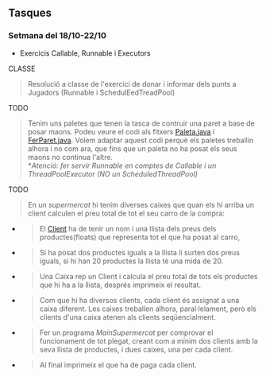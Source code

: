 ## Tasques 

### Setmana del 18/10-22/10
- Exercicis Callable, Runnable i Executors

 CLASSE
> Resolució a classe de l'exercici de donar i informar dels punts a Jugadors (Runnable i SchedulEedTreadPool)

 TODO
> Tenim uns paletes que tenen la tasca de contruir una paret a base de posar maons.
> Podeu veure el codi als fitxers [Paleta.java](src/a1/Paleta.java) i [FerParet.java](src/a1/FerParet.java).
> Volem adaptar aquest codi perquè els paletes treballin alhora i no com ara, que fins que un paleta no ha posat els seus maons no continua l'altre.  
> *_Atenció: fer servir Runnable en comptes de Callable i un ThreadPoolExecutor (NO un ScheduledThreadPool)_

TODO
> En un *supermercat* hi tenim diverses caixes que quan els hi arriba un client calculen el preu total de tot el seu
> carro de la compra: 
- > El [Client](src/a1/Client.java) ha de tenir un nom i una llista dels preus dels productes(floats) que representa tot el que ha posat al carro, 
- > Si ha posat dos productes iguals a la llista li surten dos preus iguals, si hi han 20 productes la llista té una mida de 20.
- > Una Caixa rep un Client i calcula el preu total de tots els productes que hi ha a la llista, després imprimeix el 
resultat.
- > Com que hi ha diversos clients, cada client és assignat a una caixa diferent. Les caixes treballen alhora,
paral·lelament, però els clients d'una caixa atenen als clients seqüencialment.
- > Fer un programa *MainSupermercat* per comprovar el funcionament de tot plegat, creant com a mínim dos clients amb la seva
llista de productes, i dues caixes, una per cada client.
- > Al final imprimeix el que ha de paga cada client.
